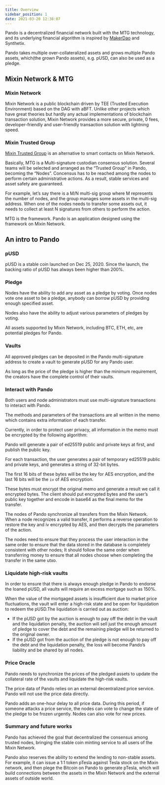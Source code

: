```yaml
---
title: Overview
sidebar_position: 1
date: 2021-03-20 12:38:07
---
```


Pando is a decentralized financial network built with the MTG technology, and its underlying financial algorithm is inspired by [MakerDao](https://makerdao.com) and Synthetix.

Pando takes multiple over-collateralized assets and grows multiple Pando assets, which(the grown Pando assets), e.g. pUSD, can also be used as a pledge.

## Mixin Network & MTG

### Mixin Network

Mixin Network is a public blockchain driven by TEE (Trusted Execution Environment) based on the DAG with aBFT. Unlike other projects which have great theories but hardly any actual implementations of blockchain transaction solution, Mixin Network provides a more secure, private, 0 fees, developer-friendly and user-friendly transaction solution with lightning speed.

### Mixin Trusted Group

[Mixin Trusted Group](https://developers.mixin.one/document/mainnet/mtg) is an alternative to smart contacts on Mixin Network.

Basically, MTG is a Multi-signature custodian consensus solution. Several teams will be selected and arranged as the “Trusted Group” in Pando, becoming the “Nodes”.
Concensus has to be reached among the nodes to perform certain administrative actions. As a result, stable services and asset safety are guaranteed.

For example, let’s say there is a M/N multi-sig group where M represents the number of nodes, and the group manages some assets in the multi-sig address. When one of the nodes needs to transfer some assets out, it needs to collect at least N signatures from others to perform the action.

MTG is the framework. Pando is an application designed using the framework on Mixin Network.

## An intro to Pando

### pUSD

pUSD is a stable coin launched on Dec 25, 2020. Since the launch, the backing ratio of pUSD has always been higher than 200%.

### Pledge

Nodes have the ability to add any asset as a pledge by voting. Once nodes vote one asset to be a pledge, anybody can borrow pUSD by providing enough specified asset.

Nodes also have the ability to adjust various parameters of pledges by voting.

All assets supported by Mixin Network, including BTC, ETH, etc, are potential pledges for Pando.

### Vaults

All approved pledges can be deposited in the Pando multi-signature address to create a vault to generate pUSD for any Pando user.

As long as the price of the pledge is higher than the minimum requirement, the creators have the complete control of their vaults.

### Interact with Pando

Both users and node administrators must use multi-signature transactions to interact with Pando.

The methods and parameters of the transactions are all written in the memo which contains extra information of each transfer.

Currently, in order to protect user privacy, all information in the memo must be encrypted by the following algorithm:

Pando will generate a pair of ed25519 public and private keys at first, and publish the public key.

For each transaction, the user generates a pair of temporary ed25519 public and private keys, and generates a string of 32-bit bytes.

The first 16 bits of these bytes will be the key for AES encryption, and the last 16 bits will be the `iv` of AES encryption.

These bytes must encrypt the original memo and generate a result we call it encrypted bytes. The client should put encrypted bytes and the user’s public key ​​together and encode in base64 as the final memo for the transfer.

The nodes of Pando synchronize all transfers from the Mixin Network. When a node recognizes a valid transfer, it performs a reverse operation to restore the key and iv encrypted by AES, and then decrypts the parameters of the action.

The nodes need to ensure that they process the user interaction in the same order to ensure that the data stored in the database is completely consistent with other nodes; It should follow the same order when transferring money to ensure that all nodes choose when completing the transfer in the same utxo.

### Liquidate high-risk vaults

In order to ensure that there is always enough pledge in Pando to endorse the loaned pUSD, all vaults will require an excess mortgage such as 150%.

When the value of the mortgaged assets is insufficient due to market price fluctuations, the vault will enter a high-risk state and be open for liquidation to redeem the pUSD.The liquidation is carried out as auction:

- If the pUSD got by the auction is enough to pay off the debt in the vault and the liquidation penalty, the auction will sell just the enough amount of pledge to cover the debt and the remaining pledge will be returned to the original owner.
- If the pUSD got from the auction of the pledge is not enough to pay off the debt and the liquidation penalty, the loss will become Pando’s liability and be shared by all nodes.

### Price Oracle

Pando needs to synchronize the prices of the pledged assets to update the collateral rate of the vaults and liquidate the high-risk vaults.

The price data of Pando relies on an external decentralized price service. Pando will not use the price data directly.

Pando adds an one-hour delay to all price data. During this period, if someone attacks a price service, the nodes can vote to change the state of the pledge to be frozen urgently. Nodes can also vote for new prices.

### Summary and future works

Pando has achieved the goal that decentralized the consensus among trusted nodes, bringing the stable coin minting service to all users of the Mixin Network.

Pando also reserves the ability to extend the lending to non-stable assets. For example, it can issue a 1:1 token pTesla against Tesla stock on the Mixin network, and then plege the Bitcoin on Pando to generate pTesla, which will build connections between the assets in the Mixin Network and the external assets of outside world.
